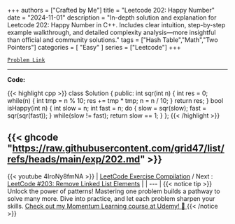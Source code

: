 
+++
authors = ["Crafted by Me"]
title = "Leetcode 202: Happy Number"
date = "2024-11-01"
description = "In-depth solution and explanation for Leetcode 202: Happy Number in C++. Includes clear intuition, step-by-step example walkthrough, and detailed complexity analysis—more insightful than official and community solutions."
tags = ["Hash Table","Math","Two Pointers"]
categories = [
    "Easy"
]
series = ["Leetcode"]
+++



[`Problem Link`](https://leetcode.com/problems/happy-number/description/)

---

**Code:**

{{< highlight cpp >}}
class Solution {
public:
    int sqr(int n) {
        int res = 0;
        while(n) {
            int tmp = n % 10;
            res += tmp * tmp;
            n = n / 10;
        }
        return res;
    }
    bool isHappy(int n) {
        int slow = n;
        int fast = n;
        do {
            slow = sqr(slow);
            fast = sqr(sqr(fast));
        } while(slow != fast);
        return slow == 1;
    }
};
{{< /highlight >}}

{{< ghcode "https://raw.githubusercontent.com/grid47/list/refs/heads/main/exp/202.md" >}}
---
{{< youtube 4IroNy8fmNA >}}
| [LeetCode Exercise Compilation](https://grid47.xyz/leetcode/) / Next : [LeetCode #203: Remove Linked List Elements](https://grid47.xyz/posts/leetcode_203) |
| --- |
{{< notice tip >}}
Unlock the power of patterns! Mastering one problem builds a pathway to solve many more. Dive into practice, and let each problem sharpen your skills. [Check out my Momentum Learning course at Udemy! 🚀 ](https://www.udemy.com/course/algorithms-and-data-structures-in-cpp/)
{{< /notice >}}

